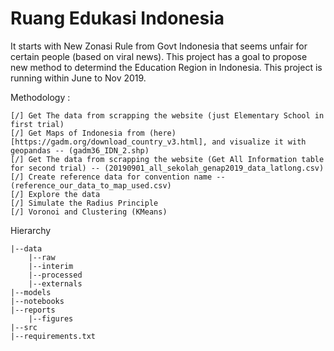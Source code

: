# Ruang Edukasi Indonesia 
It starts with New Zonasi Rule from Govt Indonesia that seems unfair for certain people (based on viral news). This project has a goal to propose new method to determind the Education Region in Indonesia. This project is running within June to Nov 2019. 


Methodology :

    [/] Get The data from scrapping the website (just Elementary School in first trial)
    [/] Get Maps of Indonesia from (here)[https://gadm.org/download_country_v3.html], and visualize it with geopandas -- (gadm36_IDN_2.shp)
    [/] Get The data from scrapping the website (Get All Information table for second trial) -- (20190901_all_sekolah_genap2019_data_latlong.csv)
    [/] Create reference data for convention name -- (reference_our_data_to_map_used.csv)
    [/] Explore the data
    [/] Simulate the Radius Principle
    [/] Voronoi and Clustering (KMeans)


Hierarchy

    |--data
        |--raw
        |--interim
        |--processed
        |--externals
    |--models
    |--notebooks
    |--reports
        |--figures
    |--src
    |--requirements.txt


